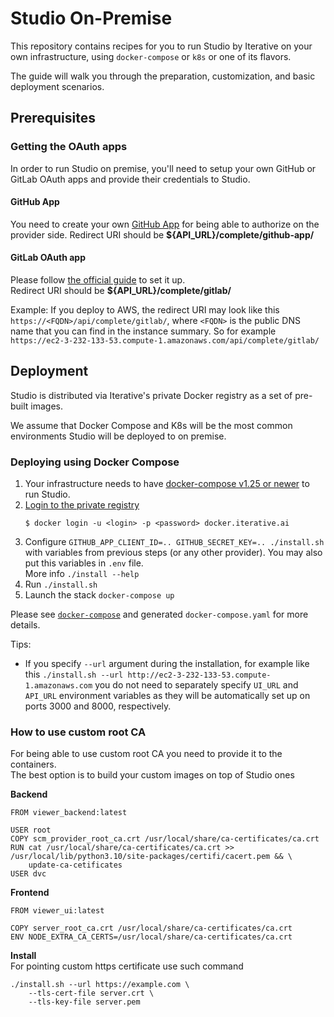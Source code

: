 # Studio On-Premise

This repository contains recipes for you to run Studio by Iterative on your own
infrastructure, using `docker-compose` or `k8s` or one of its flavors.

The guide will walk you through the preparation, customization, and basic
deployment scenarios.

## Prerequisites

### Getting the OAuth apps

In order to run Studio on premise, you'll need to setup your own GitHub or
GitLab OAuth apps and provide their credentials to Studio.

#### GitHub App

You need to create your own [GitHub App](https://docs.github.com/en/developers/apps/getting-started-with-apps/about-apps#about-github-apps) for being able to authorize on the provider side.
Redirect URI should be **${API_URL}/complete/github-app/**

#### GitLab OAuth app

Please follow [the official guide](https://docs.gitlab.com/ee/integration/oauth_provider.html) to set it up.  
Redirect URI should be **${API_URL}/complete/gitlab/**

Example: If you deploy to AWS, the redirect URI may look like this
`https://<FQDN>/api/complete/gitlab/`, where `<FQDN>` is the public DNS name that you can find in the instance summary.
So for example `https://ec2-3-232-133-53.compute-1.amazonaws.com/api/complete/gitlab/`


## Deployment

Studio is distributed via Iterative's private Docker registry as a set of
pre-built images.

We assume that Docker Compose and K8s will be the most common environments
Studio will be deployed to on premise.

### Deploying using Docker Compose

1. Your infrastructure needs to have
   [docker-compose v1.25 or newer](https://docs.docker.com/compose/install/) to
   run Studio.
2. [Login to the private registry](https://docs.docker.com/engine/reference/commandline/login/)
   ```
   $ docker login -u <login> -p <password> docker.iterative.ai
   ```
3. Configure `GITHUB_APP_CLIENT_ID=.. GITHUB_SECRET_KEY=.. ./install.sh` with variables
   from previous steps (or any other provider). You may also put this variables in `.env` file.  
   More info `./install --help`
4. Run `./install.sh`
5. Launch the stack `docker-compose up`

Please see [`docker-compose`](/docker-compose/) and generated `docker-compose.yaml` for more details.

Tips:
* If you specify `--url` argument during the installation, for example like this
`./install.sh --url http://ec2-3-232-133-53.compute-1.amazonaws.com`
you do not need to separately specify `UI_URL` and `API_URL` environment variables
as they will be automatically set up on ports 3000 and 8000, respectively.

### How to use custom root CA

For being able to use custom root CA you need to provide it to the containers.  
The best option is to build your custom images on top of Studio ones

**Backend**
```
FROM viewer_backend:latest

USER root
COPY scm_provider_root_ca.crt /usr/local/share/ca-certificates/ca.crt
RUN cat /usr/local/share/ca-certificates/ca.crt >> /usr/local/lib/python3.10/site-packages/certifi/cacert.pem && \
    update-ca-cetificates
USER dvc
```

**Frontend**
```
FROM viewer_ui:latest

COPY server_root_ca.crt /usr/local/share/ca-certificates/ca.crt
ENV NODE_EXTRA_CA_CERTS=/usr/local/share/ca-certificates/ca.crt
```

**Install**  
For pointing custom https certificate use such command
```
./install.sh --url https://example.com \
    --tls-cert-file server.crt \
    --tls-key-file server.pem
```
